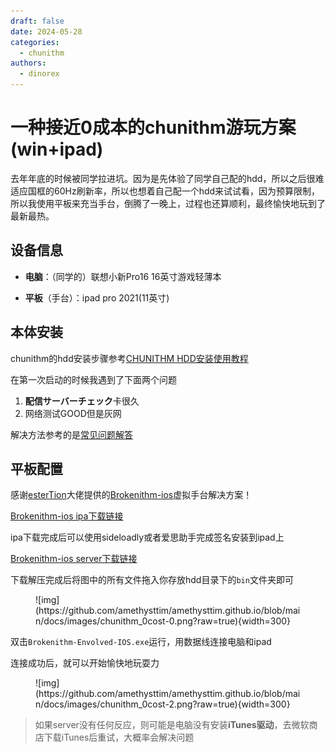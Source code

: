 ```yaml
---
draft: false 
date: 2024-05-28
categories:
  - chunithm
authors:
  - dinorex
---
```


# 一种接近0成本的chunithm游玩方案(win+ipad)

去年年底的时候被同学拉进坑。因为是先体验了同学自己配的hdd，所以之后很难适应国框的60Hz刷新率，所以也想着自己配一个hdd来试试看，因为预算限制，所以我使用平板来充当手台，倒腾了一晚上，过程也还算顺利，最终愉快地玩到了最新最热。

<!-- more -->

## 设备信息

- **电脑**：（同学的）联想小新Pro16 16英寸游戏轻薄本

- **平板**（手台）：ipad pro 2021(11英寸)

## 本体安装

chunithm的hdd安装步骤参考[CHUNITHM HDD安装使用教程](https://poiblog.com/archives/V30eHdPJ)

在第一次启动的时候我遇到了下面两个问题

1. **配信サーバーチェック**卡很久
2. 网络测试GOOD但是灰网

解决方法参考的是[常见问题解答](https://poiblog.com/archives/ptQM15yf)

## 平板配置

感谢[esterTion](https://github.com/esterTion)大佬提供的[Brokenithm-ios](https://github.com/esterTion/Brokenithm-iOS)虚拟手台解决方案！

[Brokenithm-ios ipa下载链接](https://redive.estertion.win/ipas/)

ipa下载完成后可以使用sideloadly或者爱思助手完成签名安装到ipad上

[Brokenithm-ios server下载链接](https://redive.estertion.win/ipas/Brokenithm/)

下载解压完成后将图中的所有文件拖入你存放hdd目录下的`bin`文件夹即可

<figure markdown>
![img](https://github.com/amethysttim/amethysttim.github.io/blob/main/docs/images/chunithm_0cost-0.png?raw=true){width=300}
</figure>

双击`Brokenithm-Envolved-IOS.exe`运行，用数据线连接电脑和ipad

连接成功后，就可以开始愉快地玩耍力

<figure markdown>
![img](https://github.com/amethysttim/amethysttim.github.io/blob/main/docs/images/chunithm_0cost-2.png?raw=true){width=300}
</figure>

> 如果server没有任何反应，则可能是电脑没有安装**iTunes驱动**，去微软商店下载iTunes后重试，大概率会解决问题

